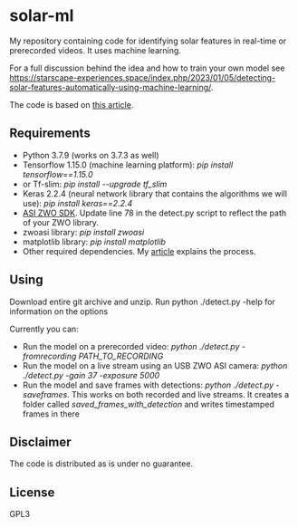 # solar-ml
My repository containing code for identifying solar features in real-time or prerecorded videos. It uses machine learning.

For a full discussion behind the idea and how to train your own model see https://starscape-experiences.space/index.php/2023/01/05/detecting-solar-features-automatically-using-machine-learning/.

The code is based on [this article](https://medium.com/analytics-vidhya/detecting-custom-objects-on-video-stream-with-tensorflow-and-opencv-34406bd0ec9).

## Requirements
* Python 3.7.9 (works on 3.7.3 as well)
* Tensorflow 1.15.0 (machine learning platform): _pip install tensorflow==1.15.0_
* or Tf-slim: _pip install --upgrade tf_slim_
* Keras 2.2.4 (neural network library that contains the algorithms we will use): _pip install keras==2.2.4_
* [ASI ZWO SDK](https://astronomy-imaging-camera.com/software-drivers). Update line 78 in the detect.py script to reflect the path of your ZWO library.
* zwoasi library: _pip install zwoasi_
* matplotlib library: _pip install matplotlib_
* Other required dependencies. My [article](https://starscape-experiences.space/index.php/2023/01/05/detecting-solar-features-automatically-using-machine-learning/) explains the process.

## Using
Download entire git archive and unzip. 
Run python ./detect.py -help for information on the options

Currently you can:
* Run the model on a prerecorded video: _python ./detect.py -fromrecording PATH_TO_RECORDING_
* Run the model on a live stream using an USB ZWO ASI camera: _python ./detect.py -gain 37 -exposure 5000_
* Run the model and save frames with detections: _python ./detect.py -saveframes_. This works on both recorded and live streams. It creates a folder called _saved_frames_with_detection_ and writes timestamped frames in there

## Disclaimer
The code is distributed as is under no guarantee.

## License
GPL3
